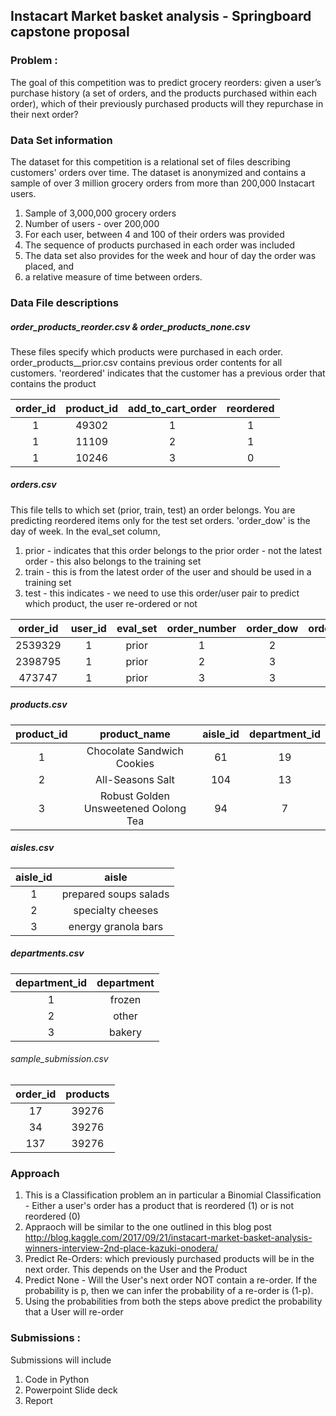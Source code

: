 ## Instacart Market basket analysis - Springboard capstone proposal
### Problem : 
The goal of this competition was to predict grocery reorders: given a user’s purchase history (a set of orders, and the products purchased within each order), which of their previously purchased products will they repurchase in their next order?
    
### Data Set information  
The dataset for this competition is a relational set of files describing customers' orders over time.  The dataset is anonymized and contains a sample of over 3 million grocery orders from more than 200,000 Instacart users. 
 1. Sample of 3,000,000 grocery orders
 2. Number of users  - over 200,000
 3. For each user,  between 4 and 100 of their orders was provided
 4. The sequence of products purchased in each order was included
 5. The data set also provides for  the week and hour of day the order was placed, and 
 6. a relative measure of time between orders.  
 
 ### Data File descriptions 


 
##### order_products_reorder.csv & order_products_none.csv
These files specify which products were purchased in each order. order_products__prior.csv contains previous order contents for all customers. 'reordered' indicates that the customer has a previous order that contains the product
 
|order_id|product_id|add_to_cart_order|reordered| 
|:---:|:---:|:---:|:---:|
| 1|49302|1|1  |
| 1|11109|2|1  |
| 1|10246|3|0  |

##### orders.csv
This file tells to which set (prior, train, test) an order belongs. You are predicting reordered items only for the test set orders. 'order_dow' is the day of week.
In the eval_set column, 
  1. prior - indicates that this order belongs to the prior order - not the latest order - this also belongs to the training set
  2. train - this is from the latest order of the user and should be used in a training set  
  3. test - this indicates - we need to use this order/user pair to predict which product, the user re-ordered or not

| order_id|user_id|eval_set|order_number|order_dow|order_hour_of_day|days_since_prior_order|
|:---:|:---:|:---:|:---:|:---:|:---:|:---:|
|2539329|1|prior|1|2|08|NA  |
|2398795|1|prior|2|3|07|15.0 | 
|473747|1|prior|3|3|12|21.0  |


##### products.csv
| product_id|product_name|aisle_id|department_id|
|:---:|:---:|:---:|:---:|
| 1|Chocolate Sandwich Cookies|61|19|  
| 2|All-Seasons Salt|104|13  |
| 3|Robust Golden Unsweetened Oolong Tea|94|7|  
 
##### aisles.csv
| aisle_id| aisle|
|:---:|:---:|
|1 | prepared soups salads
|2 | specialty cheeses
|3 | energy granola bars

##### departments.csv
|department_id|department|  
|:---:|:---:|
|1|frozen  
|2|other  
| 3|bakery  
 
###### sample_submission.csv
|order_id|products|
|:---:|:---:|
|17|39276  
|34|39276  
|137|39276  


### Approach

1. This is a Classification problem  an in particular a Binomial Classification - Either a user's order has a product that is reordered (1) or is not reordered (0)
2. Appraoch will be similar to the one outlined in this blog post <http://blog.kaggle.com/2017/09/21/instacart-market-basket-analysis-winners-interview-2nd-place-kazuki-onodera/>
3. Predict Re-Orders: which previously purchased products will be in the next order. This depends on the User and the Product
4. Predict None - Will the User's next order NOT contain a re-order. If the probability is p, then we can infer the probability of a re-order is (1-p).
5. Using the probabilities from both the steps above predict the probability that a User will re-order

### Submissions : 
Submissions will include 
1. Code in Python 
2. Powerpoint Slide deck
3. Report 
